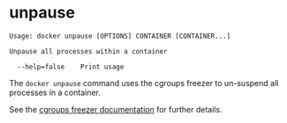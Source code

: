 <!--[metadata]>
+++
title = "unpause"
description = "The unpause command description and usage"
keywords = ["cgroups, suspend, container"]
[menu.main]
parent = "smn_cli"
weight=1
+++
<![end-metadata]-->

# unpause

    Usage: docker unpause [OPTIONS] CONTAINER [CONTAINER...]

    Unpause all processes within a container

      --help=false    Print usage

The `docker unpause` command uses the cgroups freezer to un-suspend all
processes in a container.

See the
[cgroups freezer documentation](https://www.kernel.org/doc/Documentation/cgroups/freezer-subsystem.txt)
for further details.

